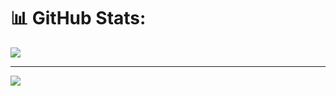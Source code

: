 # 📊 GitHub Stats:
![](https://github-readme-stats.vercel.app/api/top-langs/?username=arslansmajevic&theme=dark&hide_border=false&include_all_commits=false&count_private=false&layout=compact)

---
[![](https://visitcount.itsvg.in/api?id=arslansmajevic&icon=0&color=0)](https://visitcount.itsvg.in)

